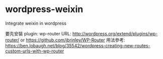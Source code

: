 # wordpress-weixin
Integrate weixin in wordpress

要先安裝 plugin: wp-router URL: http://wordpress.org/extend/plugins/wp-router/ or https://github.com/jbrinley/WP-Router
用法參考: https://ben.lobaugh.net/blog/35542/wordpress-creating-new-routes-custom-urls-with-wp-router